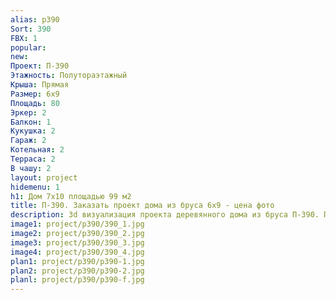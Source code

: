 ```yaml
---
alias: p390
Sort: 390
FBX: 1
popular: 
new: 
Проект: П-390
Этажность: Полутораэтажный
Крыша: Прямая
Размер: 6х9
Площадь: 80
Эркер: 2
Балкон: 1
Кукушка: 2
Гараж: 2
Котельная: 2
Терраса: 2
В чашу: 2
layout: project
hidemenu: 1
h1: Дом 7х10 площадью 99 м2
title: П-390. Заказать проект дома из бруса 6х9 - цена фото
description: 3d визуализация проекта деревянного дома из бруса П-390. Площадь 80 м2, размер 6х9. Вы можете внести любые изменения в проект.
image1: project/p390/390_1.jpg
image2: project/p390/390_2.jpg
image3: project/p390/390_3.jpg
image4: project/p390/390_4.jpg
plan1: project/p390/p390-1.jpg
plan2: project/p390/p390-2.jpg
planl: project/p390/p390-f.jpg
---
```

